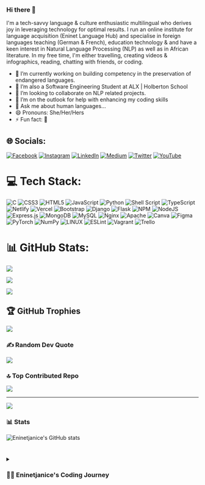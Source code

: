 ### Hi there 👋

I'm a tech-savvy language & culture enthusiastic multilingual who derives joy in leveraging technology for optimal results. I run an online institute for language acquisition (Eninet Language Hub) and specialise in foreign languages teaching (German & French), education technology & and have a keen interest in Natural Language Processing (NLP) as well as in African literature. In my free time, I'm either travelling, creating videos & infographics, reading, chatting with friends, or coding.

- 🔭 I’m currently working on building competency in the preservation of endangered languages.
- 🌱 I’m also a Software Engineering Student at ALX | Holberton School
- 👯 I’m looking to collaborate on NLP related projects.
- 🤔 I’m on the outlook for help with enhancing my coding skills
- 💬 Ask me about human languages...
- 😄 Pronouns: She/Her/Hers
- ⚡ Fun fact: 🫠

## 🌐 Socials:

[![Facebook](https://img.shields.io/badge/Facebook-%231877F2.svg?logo=Facebook&logoColor=white)](https://facebook.com/eninet.janice) [![Instagram](https://img.shields.io/badge/Instagram-%23E4405F.svg?logo=Instagram&logoColor=white)](https://instagram.com/eninetjanice) [![LinkedIn](https://img.shields.io/badge/LinkedIn-%230077B5.svg?logo=linkedin&logoColor=white)](https://linkedin.com/in/janeth-eni-22a00b135) [![Medium](https://img.shields.io/badge/Medium-12100E?logo=medium&logoColor=white)](https://medium.com/@enijaneth) [![Twitter](https://img.shields.io/badge/Twitter-%231DA1F2.svg?logo=Twitter&logoColor=white)](https://twitter.com/eninetjanice) [![YouTube](https://img.shields.io/badge/YouTube-%23FF0000.svg?logo=YouTube&logoColor=white)](https://youtube.com/@janetteeni) 

# 💻 Tech Stack:

![C](https://img.shields.io/badge/c-%2300599C.svg?style=plastic&logo=c&logoColor=white) ![CSS3](https://img.shields.io/badge/css3-%231572B6.svg?style=plastic&logo=css3&logoColor=white) ![HTML5](https://img.shields.io/badge/html5-%23E34F26.svg?style=plastic&logo=html5&logoColor=white) ![JavaScript](https://img.shields.io/badge/javascript-%23323330.svg?style=plastic&logo=javascript&logoColor=%23F7DF1E) ![Python](https://img.shields.io/badge/python-3670A0?style=plastic&logo=python&logoColor=ffdd54) ![Shell Script](https://img.shields.io/badge/shell_script-%23121011.svg?style=plastic&logo=gnu-bash&logoColor=white) ![TypeScript](https://img.shields.io/badge/typescript-%23007ACC.svg?style=plastic&logo=typescript&logoColor=white) ![Netlify](https://img.shields.io/badge/netlify-%23000000.svg?style=plastic&logo=netlify&logoColor=#00C7B7) ![Vercel](https://img.shields.io/badge/vercel-%23000000.svg?style=plastic&logo=vercel&logoColor=white) ![Bootstrap](https://img.shields.io/badge/bootstrap-%23563D7C.svg?style=plastic&logo=bootstrap&logoColor=white) ![Django](https://img.shields.io/badge/django-%23092E20.svg?style=plastic&logo=django&logoColor=white) ![Flask](https://img.shields.io/badge/flask-%23000.svg?style=plastic&logo=flask&logoColor=white) ![NPM](https://img.shields.io/badge/NPM-%23000000.svg?style=plastic&logo=npm&logoColor=white) ![NodeJS](https://img.shields.io/badge/node.js-6DA55F?style=plastic&logo=node.js&logoColor=white) ![Express.js](https://img.shields.io/badge/express.js-%23404d59.svg?style=plastic&logo=express&logoColor=%2361DAFB) ![MongoDB](https://img.shields.io/badge/MongoDB-%234ea94b.svg?style=plastic&logo=mongodb&logoColor=white) ![MySQL](https://img.shields.io/badge/mysql-%2300f.svg?style=plastic&logo=mysql&logoColor=white) ![Nginx](https://img.shields.io/badge/nginx-%23009639.svg?style=plastic&logo=nginx&logoColor=white) ![Apache](https://img.shields.io/badge/apache-%23D42029.svg?style=plastic&logo=apache&logoColor=white) ![Canva](https://img.shields.io/badge/Canva-%2300C4CC.svg?style=plastic&logo=Canva&logoColor=white) 	![Figma](https://img.shields.io/badge/figma-%23F24E1E.svg?style=plastic&logo=figma&logoColor=white) ![PyTorch](https://img.shields.io/badge/PyTorch-%23EE4C2C.svg?style=plastic&logo=PyTorch&logoColor=white) ![NumPy](https://img.shields.io/badge/numpy-%23013243.svg?style=plastic&logo=numpy&logoColor=white) ![LINUX](https://img.shields.io/badge/Linux-FCC624?style=plastic&logo=linux&logoColor=black) ![ESLint](https://img.shields.io/badge/ESLint-4B3263?style=plastic&logo=eslint&logoColor=white) ![Vagrant](https://img.shields.io/badge/vagrant-%231563FF.svg?style=plastic&logo=vagrant&logoColor=white) ![Trello](https://img.shields.io/badge/Trello-%23026AA7.svg?style=plastic&logo=Trello&logoColor=white)

# 📊 GitHub Stats:

![](https://github-readme-stats.vercel.app/api?username=Eninetjanice&theme=gruvbox&hide_border=false&include_all_commits=true&count_private=true)<br/>

![](https://github-readme-streak-stats.herokuapp.com/?user=Eninetjanice&theme=gruvbox&hide_border=false)<br/>

![](https://github-readme-stats.vercel.app/api/top-langs/?username=Eninetjanice&theme=gruvbox&hide_border=false&include_all_commits=true&count_private=true&layout=compact)

## 🏆 GitHub Trophies

![](https://github-profile-trophy.vercel.app/?username=Eninetjanice&theme=radical&no-frame=true&no-bg=true&margin-w=4)

### ✍️ Random Dev Quote

![](https://quotes-github-readme.vercel.app/api?type=vetical&theme=radical)

### 🔝 Top Contributed Repo

![](https://github-contributor-stats.vercel.app/api?username=Eninetjanice&limit=5&theme=dark&combine_all_yearly_contributions=true)

---

[![](https://visitcount.itsvg.in/api?id=Eninetjanice&icon=0&color=0)](https://visitcount.itsvg.in)

### 📊 Stats

![Eninetjanice's GitHub stats](https://github-readme-stats.vercel.app/api?username=Eninetjanice&show_icons=true&theme=gruvbox)

<!-- ![GitHub Streak](https://streak-stats.demolab.com?user=Eninetjanice&theme=gruvbox&border_radius=4.5) -->

#

<details>

 <summary><h3>👨‍💻 Eninetjanice's Coding Journey</h3></summary>

   I started my coding journey when I got selected into the ALX Software Engineering program in 2022 and so far, the journey has been amazing. 
